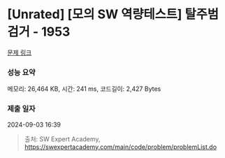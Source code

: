 # [Unrated] [모의 SW 역량테스트] 탈주범 검거 - 1953 

[문제 링크](https://swexpertacademy.com/main/code/problem/problemDetail.do?contestProbId=AV5PpLlKAQ4DFAUq) 

### 성능 요약

메모리: 26,464 KB, 시간: 241 ms, 코드길이: 2,427 Bytes

### 제출 일자

2024-09-03 16:39



> 출처: SW Expert Academy, https://swexpertacademy.com/main/code/problem/problemList.do
